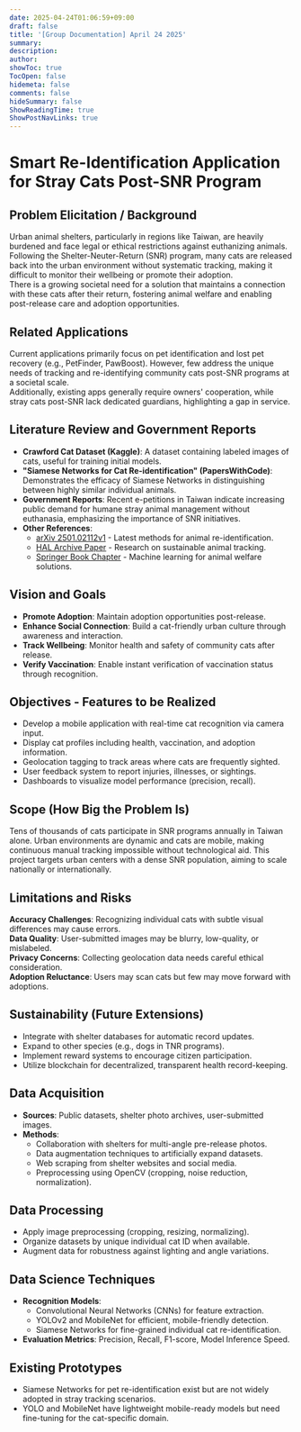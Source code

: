 ```yaml
---
date: 2025-04-24T01:06:59+09:00
draft: false
title: '[Group Documentation] April 24 2025'
summary: 
description:
author:
showToc: true
TocOpen: false
hidemeta: false
comments: false
hideSummary: false
ShowReadingTime: true
ShowPostNavLinks: true
---
```


# Smart Re-Identification Application for Stray Cats Post-SNR Program

## Problem Elicitation / Background  
Urban animal shelters, particularly in regions like Taiwan, are heavily burdened and face legal or ethical restrictions against euthanizing animals. Following the Shelter-Neuter-Return (SNR) program, many cats are released back into the urban environment without systematic tracking, making it difficult to monitor their wellbeing or promote their adoption.  
There is a growing societal need for a solution that maintains a connection with these cats after their return, fostering animal welfare and enabling post-release care and adoption opportunities.

## Related Applications  
Current applications primarily focus on pet identification and lost pet recovery (e.g., PetFinder, PawBoost). However, few address the unique needs of tracking and re-identifying community cats post-SNR programs at a societal scale.  
Additionally, existing apps generally require owners' cooperation, while stray cats post-SNR lack dedicated guardians, highlighting a gap in service.

## Literature Review and Government Reports  
- **Crawford Cat Dataset (Kaggle)**: A dataset containing labeled images of cats, useful for training initial models.  
- **"Siamese Networks for Cat Re-identification" (PapersWithCode)**: Demonstrates the efficacy of Siamese Networks in distinguishing between highly similar individual animals.  
- **Government Reports**: Recent e-petitions in Taiwan indicate increasing public demand for humane stray animal management without euthanasia, emphasizing the importance of SNR initiatives.  
- **Other References**:  
  - [arXiv 2501.02112v1](https://arxiv.org/pdf/2501.02112v1) - Latest methods for animal re-identification.
  - [HAL Archive Paper](https://hal.science/hal-03501010/) - Research on sustainable animal tracking.  
  - [Springer Book Chapter](https://link.springer.com/chapter/10.1007/978-3-030-59612-5_7) - Machine learning for animal welfare solutions.

## Vision and Goals  
- **Promote Adoption**: Maintain adoption opportunities post-release.  
- **Enhance Social Connection**: Build a cat-friendly urban culture through awareness and interaction.  
- **Track Wellbeing**: Monitor health and safety of community cats after release.  
- **Verify Vaccination**: Enable instant verification of vaccination status through recognition.

## Objectives - Features to be Realized  
- Develop a mobile application with real-time cat recognition via camera input.
- Display cat profiles including health, vaccination, and adoption information.
- Geolocation tagging to track areas where cats are frequently sighted.
- User feedback system to report injuries, illnesses, or sightings.
- Dashboards to visualize model performance (precision, recall).

## Scope (How Big the Problem Is)  
Tens of thousands of cats participate in SNR programs annually in Taiwan alone. Urban environments are dynamic and cats are mobile, making continuous manual tracking impossible without technological aid. This project targets urban centers with a dense SNR population, aiming to scale nationally or internationally.

## Limitations and Risks   
**Accuracy Challenges**: Recognizing individual cats with subtle visual differences may cause errors.    
**Data Quality**: User-submitted images may be blurry, low-quality, or mislabeled.   
**Privacy Concerns**: Collecting geolocation data needs careful ethical consideration.   
**Adoption Reluctance**: Users may scan cats but few may move forward with adoptions.   

## Sustainability (Future Extensions)  
- Integrate with shelter databases for automatic record updates.
- Expand to other species (e.g., dogs in TNR programs).
- Implement reward systems to encourage citizen participation.
- Utilize blockchain for decentralized, transparent health record-keeping.

## Data Acquisition  
- **Sources**: Public datasets, shelter photo archives, user-submitted images.
- **Methods**:  
  - Collaboration with shelters for multi-angle pre-release photos.  
  - Data augmentation techniques to artificially expand datasets.  
  - Web scraping from shelter websites and social media.
  - Preprocessing using OpenCV (cropping, noise reduction, normalization).

## Data Processing  
- Apply image preprocessing (cropping, resizing, normalizing).
- Organize datasets by unique individual cat ID when available.
- Augment data for robustness against lighting and angle variations.

## Data Science Techniques  
- **Recognition Models**:  
  - Convolutional Neural Networks (CNNs) for feature extraction.
  - YOLOv2 and MobileNet for efficient, mobile-friendly detection.
  - Siamese Networks for fine-grained individual cat re-identification.
- **Evaluation Metrics**: Precision, Recall, F1-score, Model Inference Speed.

## Existing Prototypes  
- Siamese Networks for pet re-identification exist but are not widely adopted in stray tracking scenarios.
- YOLO and MobileNet have lightweight mobile-ready models but need fine-tuning for the cat-specific domain.

